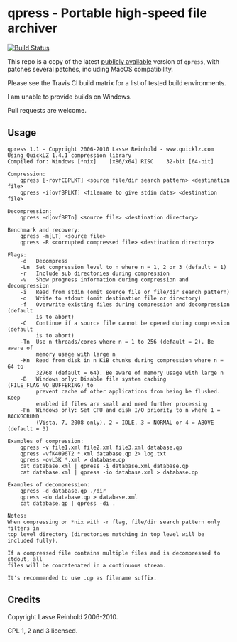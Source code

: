 # qpress - Portable high-speed file archiver

[![Build Status](https://www.travis-ci.com/PierreLvx/qpress.svg?branch=master)](https://www.travis-ci.com/PierreLvx/qpress)

This repo is a copy of the latest [publicly available](http://www.quicklz.com/) version of `qpress`, with patches several patches, including MacOS compatibility.

Please see the Travis CI build matrix for a list of tested build environments.

I am unable to provide builds on Windows.

Pull requests are welcome.

## Usage

```
qpress 1.1 - Copyright 2006-2010 Lasse Reinhold - www.quicklz.com
Using QuickLZ 1.4.1 compression library
Compiled for: Windows [*nix]    [x86/x64] RISC    32-bit [64-bit]

Compression:
    qpress [-rovfCBPLKT] <source file/dir search pattern> <destination file>
    qpress -i[ovfBPLKT] <filename to give stdin data> <destination file>

Decompression:
    qpress -d[ovfBPTn] <source file> <destination directory>

Benchmark and recovery:
    qpress -m[LT] <source file>
    qpress -R <corrupted compressed file> <destination directory>

Flags:
    -d   Decompress
    -Ln  Set compression level to n where n = 1, 2 or 3 (default = 1)
    -r   Include sub directories during compression
    -v   Show progress information during compression and decompression
    -i   Read from stdin (omit source file or file/dir search pattern)
    -o   Write to stdout (omit destination file or directory)
    -f   Overwrite existing files during compression and decompression (default
         is to abort)
    -C   Continue if a source file cannot be opened during compression (default
         is to abort)
    -Tn  Use n threads/cores where n = 1 to 256 (default = 2). Be aware of
         memory usage with large n
    -Kn  Read from disk in n KiB chunks during compression where n = 64 to
         32768 (default = 64). Be aware of memory usage with large n
    -B   Windows only: Disable file system caching (FILE_FLAG_NO_BUFFERING) to
         prevent cache of other applications from being be flushed. Keep
         enabled if files are small and need further processing
    -Pn  Windows only: Set CPU and disk I/O priority to n where 1 = BACKGORUND
         (Vista, 7, 2008 only), 2 = IDLE, 3 = NORMAL or 4 = ABOVE (default = 3)

Examples of compression:
    qpress -v file1.xml file2.xml file3.xml database.qp
    qpress -vfK4096T2 *.xml database.qp 2> log.txt
    qpress -ovL3K *.xml > database.qp
    cat database.xml | qpress -i database.xml database.qp
    cat database.xml | qpress -io database.xml > database.qp

Examples of decompression:
    qpress -d database.qp ./dir
    qpress -do database.qp > database.xml
    cat database.qp | qpress -di .

Notes:
When compressing on *nix with -r flag, file/dir search pattern only filters in
top level directory (directories matching in top level will be included fully).

If a compressed file contains multiple files and is decompressed to stdout, all
files will be concatenated in a continuous stream.

It's recommended to use .qp as filename suffix.
```

## Credits

Copyright Lasse Reinhold 2006-2010.

GPL 1, 2 and 3 licensed.
